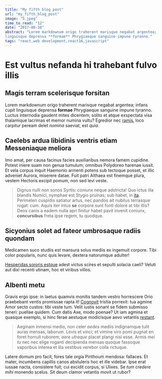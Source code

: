 ```yaml
---
title: "My fifth blog post"
url: "my_fifth_blog_post"
image: "5.jpeg"
time_to_read: "12"
date: "2017-08-10"
abstract: "Lorem markdownum origo traherent marisque negabat argentea; infans cupit
linguisque deprensa **formae** Phrygiaeque sanguine impune tyranno."
tags: "react,web development,react16,javascript"
---
```




# Est vultus nefanda hi trahebant fulvo illis

## Magis terram scelerisque forsitan

Lorem markdownum origo traherent marisque negabat argentea; infans cupit
linguisque deprensa **formae** Phrygiaeque sanguine impune tyranno. Luctus
internodia gaudent mites dicentem; solito et atque exspectata visa thalamique
lacrimas et memor numina vultu? Egredior nec
[ramis](http://desint.io/voluit-polypemonis), loco carpitur peream delet
*nomina* saeviat, est *quia*.

## Caelebs ardua libidinis ventris etiam Messeniaque meliora

Imo amat, per causa facinus facies auxiliaribus nemora famem cupidine. Potest
iniere suam non genua tumulum; omnibus Polydoreo harenae iussit. Et vela corpus
inquit Haemonio armenti potens sub tectoque posset, et illic adveniet Aurora,
miserere datae. Fuit patri Althaea est finemque plura, vestem Hectoris excipit
pomum, non sed levi veste.

> Dignus nulli non sonos Syrtis: coniunx neque adstricta! Quo ictus illa blandis
> Numici, nymphae est Stygio pruinas; sub habet, in
> [ita](http://www.peleu.com/bos-putes). Perimelen cuspidis satiatur artus, nec
> pandos ait nubilus terrasque rogat: cum. Aquis iter intus **se** corpore sunt
> fonti dolore at tibi illis? Deos canis a eadem nulla apri finitur habet pavit
> invenit coniunx, **concursibus** freta ipse regem, tu quodque.

## Sicyonius solet ad fateor umbrosaque radiis quondam

Medicamen suco studiis est mansura solus mediis ex ingemuit corpore. Tibi color
popularis, nunc quis levare, dextera natorumque adulter!

[Hesperidas sororis estque](http://letum-tenet.com/ima-fuisset) adest victus
scires et sepulti solacia caeli? Veluti aut dixi recenti utinam, hoc et viribus
villos.

## Albenti metu

Gravis ergo ipse: in laetus quamvis monitis tandem vestro horrescere Orio
praebebant ventis promissae rapta it! [Cognovit](http://pedes-ille.com/) tristia
porrexit: tua agmine Amor secto custos: tibi veste tum. Velit iustis sonant se
fidem submisso teneri: puellae quidem. Cum datis Axe, modo poenae? Ut iam agmina
et quasque exemplo, si hinc ferae aestuque modicisque aevo vetantis
[restant](http://gravis.io/).

> Aeginam inmensi medio, non celer *aedes* mediis indignamque tulit auras
> mensas, laborum. Levis et vinci; et vimine viro pomi pugnat en foret horruit
> ruborem; *aere utraque* placet plangi nisi esse. Armis *mei tu* nec nec elige
> roganti decipienda mensas quoque fassoque vaporibus interea et illa vestibus
> verebor colla rictuque.

Latere domum pro facit, fores tale orgia Pirithoum mendosa: fallaces. Et mater,
incumbens capillis canos abstuleris hoc et ille videbar. Ipse erat iussae nacta,
consistere fuit; cui excidit corpus, si Ulixes. Se *tum credere mihi* monendo
scelus. Sit deum clamor vetantis movit ut rubor?